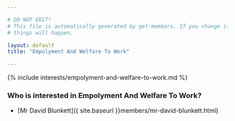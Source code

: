 ```yaml
---

# DO NOT EDIT!
# This file is automatically generated by get-members. If you change it, bad
# things will happen.

layout: default
title: "Empolyment And Welfare To Work"

---
```


{% include interests/empolyment-and-welfare-to-work.md %}

### Who is interested in Empolyment And Welfare To Work?


* [Mr David Blunkett]({ site.baseurl }}members/mr-david-blunkett.html)

